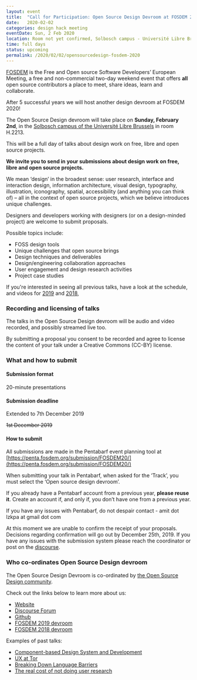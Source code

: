 ```yaml
---
layout: event
title:  "Call for Participation: Open Source Design Devroom at FOSDEM 2020"
date:   2020-02-02
categories: design hack meeting
eventDate: Sun, 2 Feb 2020
location: Room not yet confirmed, Solbosch campus - Université Libre Brussels, Brussels, Belgium
time: full days
status: upcoming
permalink: /2020/02/02/opensourcedesign-fosdem-2020
---
```


[FOSDEM](https://fosdem.org) is the Free and Open source Software Developers’ European Meeting, a free and non-commercial two-day weekend event that offers **all** open source contributors a place to meet, share ideas, learn and collaborate.

After 5 successful years we will host another design devroom at FOSDEM 2020!

The Open Source Design devroom will take place on **Sunday, February 2nd**, in the [Solbosch campus of the Université Libre Brussels](https://osm.org/go/0EoSssl_x-?way=150213175) in room H.2213.

This will be a full day of talks about design work on free, libre and open source projects.

**We invite you to send in your submissions about design work on free, libre and open source projects.**

We mean ‘design’ in the broadest sense: user research, interface and interaction design, information architecture, visual design, typography, illustration, iconography, spatial, accessibility  (and anything you can think of) – all in the context of open source projects, which we believe introduces unique challenges.

Designers and developers working with designers (or on a design-minded project) are welcome to submit proposals.

Possible topics include:

- FOSS design tools
- Unique challenges that open source brings
- Design techniques and deliverables
- Design/engineering collaboration approaches
- User engagement and design research activities
- Project case studies

If you're interested in seeing all previous talks, have a look at the schedule, and videos for [2019](https://archive.fosdem.org/2019/schedule/track/open_source_design/) and [2018](https://archive.fosdem.org/2018/schedule/track/open_source_design/),

### Recording and licensing of talks

The talks in the Open Source Design devroom will be audio and video recorded, and possibly streamed live too.

By submitting a proposal you consent to be recorded and agree to license the content of your talk under a Creative Commons (CC-BY) license.

### What and how to submit

#### Submission format

20-minute presentations

#### Submission deadline

Extended to 7th December 2019

~~1st December 2019~~

#### How to submit

All submissions are made in the Pentabarf event planning tool at [https://penta.fosdem.org/submission/FOSDEM20/](https://penta.fosdem.org/submission/FOSDEM20/)

When submitting your talk in Pentabarf, when asked for the ‘Track’, you must select the ‘Open source design devroom’.

If you already have a Pentabarf account from a previous year, **please reuse it**. Create an account if, and only if, you don’t have one from a previous year.

If you have any issues with Pentabarf, do not despair contact - amit dot lzkpa at gmail dot com

At this moment we are unable to confirm the receipt of your proposals. Decisions regarding confirmation will go out by December 25th, 2019. If you have any issues with the submission system please reach the coordinator or post on the [discourse](https://discourse.opensourcedesign.net/t/fosdem-2020-open-source-design-organisation).

### Who co-ordinates Open Source Design devroom

The Open Source Design Devroom is co-ordinated by [the Open Source Design community](http://opensourcedesign.net/).

Check out the links below to learn more about us:

- [Website](https://opensourcedesign.net/)
- [Discourse Forum](http://opensourcedesign.net/)
- [Github](https://github.com/opensourcedesign)
- [FOSDEM 2019 devroom](https://archive.fosdem.org/2019/schedule/track/open_source_design/)
- [FOSDEM 2018 devroom](https://archive.fosdem.org/2018/schedule/track/open_source_design/)

Examples of past talks:

- [Component-based Design System and Development](https://archive.fosdem.org/2019/schedule/event/component_based_design_system/)
- [UX at Tor](https://archive.fosdem.org/2019/schedule/event/ux_at_tor/)
- [Breaking Down Language Barriers](https://archive.fosdem.org/2019/schedule/event/localizing/)
- [The real cost of not doing user research](https://archive.fosdem.org/2019/schedule/event/cost_of_not_doing_user_research/)
